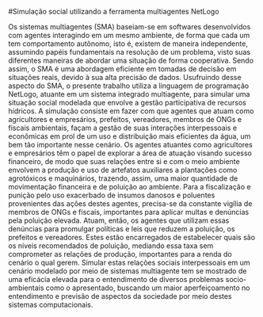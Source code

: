 #Simulação social utilizando a ferramenta multiagentes NetLogo

Os sistemas multiagentes (SMA) baseiam-se em softwares desenvolvidos com agentes interagindo em um mesmo ambiente, de forma que cada um tem comportamento autônomo, isto é, existem de maneira independente, assumindo papéis fundamentais na resolução de um problema, visto suas diferentes maneiras de abordar uma situação de forma cooperativa. Sendo assim, o SMA é uma abordagem eficiente em tomadas de decisão em situações reais, devido à sua alta precisão de dados. Usufruindo desse aspecto do SMA, o presente trabalho utiliza a linguagem de programação NetLogo, atuante em um sistema integrado multiagente, para simular uma situação social modelada que envolve a gestão participativa de recursos hídricos. A simulação consiste em fazer com que agentes que atuam como agricultores e empresários, prefeitos, vereadores, membros de ONGs e fiscais ambientais, façam a gestão de suas interações interpessoais e econômicas em prol de um uso e distribuição mais eficientes da água, um bem tão importante nesse cenário.
Os agentes atuantes como agricultores e empresários têm o papel de explorar a área de atuação visando sucesso financeiro, de modo que suas relações entre si e com o meio ambiente envolvem a produção e uso de artefatos auxiliares a plantações como agrotóxicos e maquinários, trazendo, assim, uma maior quantidade de movimentação financeira e de poluição ao ambiente. Para a fiscalização e punição pelo uso exacerbado de insumos danosos e poluentes provenientes das ações destes agentes, precisa-se da constante vigília de membros de ONGs e fiscais, importantes para aplicar multas e denúncias pela poluição elevada. Atuam, então, os agentes que utilizam essas denúncias para promulgar políticas e leis que reduzem a poluição, os prefeitos e vereadores. Estes estão encarregados de estabelecer quais são os níveis recomendados de poluição, mediando essa taxa sem comprometer as relações de produção, importantes para a renda do cenário o qual gerem.
    Simular estas relações sociais interpessoais em um cenário modelado por meio de sistemas multiagente tem se mostrado de uma eficácia elevada para o entendimento de diversos problemas socio-ambientais como o apresentado, buscando um maior aperfeiçoamento no entendimento e previsão de aspectos da sociedade por meio destes sistemas computacionais.
